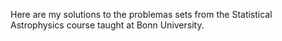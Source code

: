 Here are my solutions to the problemas sets from the Statistical Astrophysics course taught at Bonn University.
